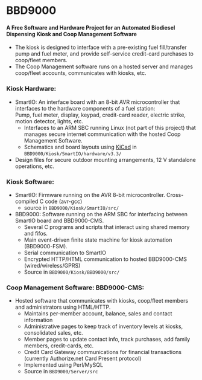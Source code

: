 # BBD9000
#### A Free Software and Hardware Project for an Automated Biodiesel Dispensing Kiosk and Coop Management Software
* The kiosk is designed to interface with a pre-existing fuel fill/transfer pump and fuel meter, and provide self-service credit-card purchases to coop/fleet members.
* The Coop Management software runs on a hosted server and manages coop/fleet accounts, communicates with kiosks, etc.

### Kiosk Hardware:
* SmartIO: An interface board with an 8-bit AVR microcontroller that interfaces to the hardware components of a fuel station:  
    Pump, fuel meter, display, keypad, credit-card reader, electric strike, motion detector, lights, etc.
    * Interfaces to an ARM SBC running Linux (not part of this project) that manages secure internet communication with the hosted
Coop Management Software.
    * Schematics and board layouts using [KiCad](http://www.kicad-pcb.org) in `BBD9000/Kiosk/SmartIO/hardware/v3.3/`
* Design files for secure outdoor mounting arrangements, 12 V standalone operations, etc.

### Kiosk Software:
* SmartIO: Firmware running on the AVR 8-bit microcontroller. Cross-compiled C code (avr-gcc)
    * source in `BBD9000/Kiosk/SmartIO/src/`
* BBD9000: Software running on the ARM SBC for interfacing between SmartIO board and BBD9000-CMS.
    * Several C programs and scripts that interact using shared memory and fifos.
    * Main event-driven finite state machine for kiosk automation (BBD9000-FSM).
    * Serial communication to SmartIO
    * Encrypted HTTP/HTML communication to hosted BBD9000-CMS (wired/wireless/GPRS)
    * Source in `BBD9000/Kiosk/BBD9000/src/`

### Coop Management Software: BBD9000-CMS:
* Hosted software that communicates with kiosks, coop/fleet members and administrators using HTML/HTTP.
    * Maintains per-member account, balance, sales and contact information
    * Administrative pages to keep track of inventory levels at kiosks, consolidated sales, etc.
    * Member pages to update contact info, track purchases, add family members, credit-cards, etc.
    * Credit Card Gateway communications for financial transactions (currently Authorize.net Card Present protocol)
    * Implemented using Perl/MySQL
    * Source in `BBD9000/Server/src`
